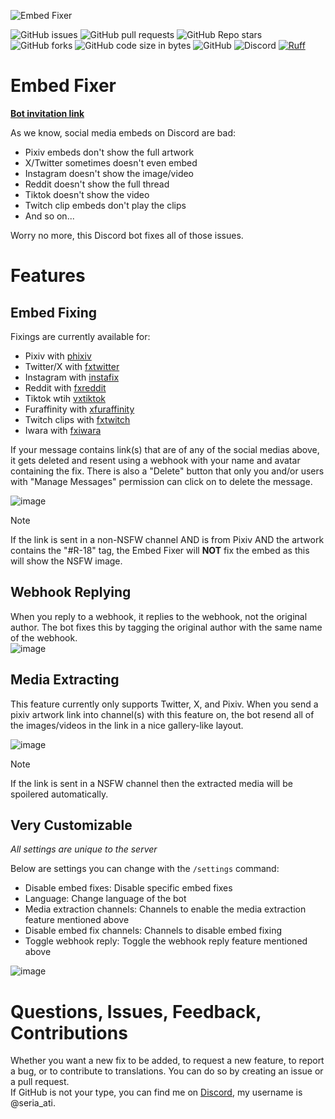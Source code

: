 ![Embed Fixer](https://i.imgur.com/919Gum1.png)  

![GitHub issues](https://img.shields.io/github/issues/seriaati/embed-fixer)
![GitHub pull requests](https://img.shields.io/github/issues-pr/seriaati/embed-fixer)
![GitHub Repo stars](https://img.shields.io/github/stars/seriaati/embed-fixer)
![GitHub forks](https://img.shields.io/github/forks/seriaati/embed-fixer)
![GitHub code size in bytes](https://img.shields.io/github/languages/code-size/seriaati/embed-fixer)
![GitHub](https://img.shields.io/github/license/seriaati/embed-fixer)
![Discord](https://img.shields.io/discord/1000727526194298910?label=Support%20Server&color=5865F2)
[![Ruff](https://img.shields.io/endpoint?url=https://raw.githubusercontent.com/astral-sh/ruff/main/assets/badge/v2.json)](https://github.com/astral-sh/ruff)

# Embed Fixer

[**Bot invitation link**](https://discord.com/oauth2/authorize?client_id=770144963735453696)

As we know, social media embeds on Discord are bad:  

- Pixiv embeds don't show the full artwork
- X/Twitter sometimes doesn't even embed
- Instagram doesn't show the image/video
- Reddit doesn't show the full thread
- Tiktok doesn't show the video
- Twitch clip embeds don't play the clips
- And so on...
  
Worry no more, this Discord bot fixes all of those issues.

# Features

## Embed Fixing

Fixings are currently available for:  

- Pixiv with [phixiv](https://github.com/HazelTheWitch/phixiv)
- Twitter/X with [fxtwitter](https://github.com/FixTweet/FxTwitter)
- Instagram with [instafix](https://github.com/Wikidepia/InstaFix)
- Reddit with [fxreddit](https://github.com/MinnDevelopment/fxreddit)
- Tiktok wtih [vxtiktok](https://github.com/dylanpdx/vxtiktok)
- Furaffinity with [xfuraffinity](https://github.com/FirraWoof/xfuraffinity)
- Twitch clips with [fxtwitch](https://github.com/seriaati/fxtwitch)
- Iwara with [fxiwara](https://github.com/seriaati/fxiwara)

If your message contains link(s) that are of any of the social medias above, it gets deleted and resent using a webhook with your name and avatar containing the fix. There is also a "Delete" button that only you and/or users with "Manage Messages" permission can click on to delete the message.  

![image](https://github.com/seriaati/embed-fixer/assets/61446626/caf322dc-ffcf-4f9c-a041-75a0da55b957)  

> [!NOTE]
> If the link is sent in a non-NSFW channel AND is from Pixiv AND the artwork contains the "#R-18" tag, the Embed Fixer will **NOT** fix the embed as this will show the NSFW image.

## Webhook Replying

When you reply to a webhook, it replies to the webhook, not the original author. The bot fixes this by tagging the original author with the same name of the webhook.  
![image](https://github.com/seriaati/embed-fixer/assets/61446626/e7db4d9d-817d-4fba-95bb-a058c094a95d)

## Media Extracting

This feature currently only supports Twitter, X, and Pixiv. When you send a pixiv artwork link into channel(s) with this feature on, the bot resend all of the images/videos in the link in a nice gallery-like layout.  

![image](https://github.com/seriaati/embed-fixer/assets/61446626/443fce84-f51f-451f-99b0-63f0164d98a0)  

> [!NOTE]
> If the link is sent in a NSFW channel then the extracted media will be spoilered automatically.

## Very Customizable

*All settings are unique to the server*  
  
Below are settings you can change with the `/settings` command:  

- Disable embed fixes: Disable specific embed fixes
- Language: Change language of the bot
- Media extraction channels: Channels to enable the media extraction feature mentioned above
- Disable embed fix channels: Channels to disable embed fixing
- Toggle webhook reply: Toggle the webhook reply feature mentioned above  
  
![image](https://github.com/seriaati/embed-fixer/assets/61446626/b0bf6f0a-c3e6-42ca-b726-7fe989f29898)

# Questions, Issues, Feedback, Contributions

Whether you want a new fix to be added, to request a new feature, to report a bug, or to contribute to translations. You can do so by creating an issue or a pull request.  
If GitHub is not your type, you can find me on [Discord](https://discord.com/invite/b22kMKuwbS), my username is @seria_ati.
